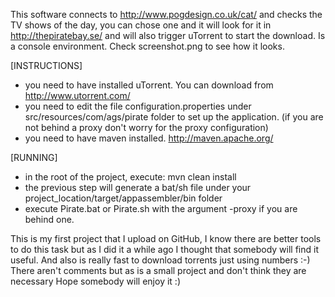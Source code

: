 This software connects to http://www.pogdesign.co.uk/cat/ and checks the TV shows of the day, you can chose one and it will look for it in http://thepiratebay.se/ and will also trigger uTorrent to start the download.
Is a console environment. Check screenshot.png to see how it looks.

[INSTRUCTIONS]
- you need to have installed uTorrent. You can download from http://www.utorrent.com/
- you need to edit the file configuration.properties under src/resources/com/ags/pirate folder to set up the application. (if you are not behind a proxy don't worry for the proxy configuration)
- you need to have maven installed. http://maven.apache.org/

[RUNNING]
- in the root of the project, execute: mvn clean install
- the previous step will generate a bat/sh file under your project_location/target/appassembler/bin folder
- execute Pirate.bat or Pirate.sh with the argument -proxy if you are behind one.

This is my first project that I upload on GitHub, I know there are better tools to do this task but as I did it a while ago I thought that somebody will find it useful. And also is really fast to download torrents just using numbers :-)
There aren't comments but as is a small project and don't think they are necessary
Hope somebody will enjoy it :)